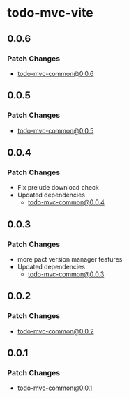 # todo-mvc-vite

## 0.0.6

### Patch Changes

- todo-mvc-common@0.0.6

## 0.0.5

### Patch Changes

- todo-mvc-common@0.0.5

## 0.0.4

### Patch Changes

- Fix prelude download check
- Updated dependencies
  - todo-mvc-common@0.0.4

## 0.0.3

### Patch Changes

- more pact version manager features
- Updated dependencies
  - todo-mvc-common@0.0.3

## 0.0.2

### Patch Changes

- todo-mvc-common@0.0.2

## 0.0.1

### Patch Changes

- todo-mvc-common@0.0.1
